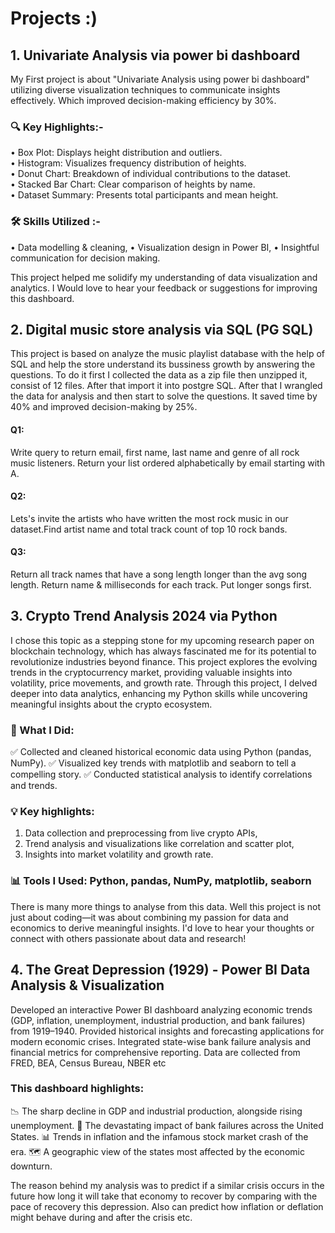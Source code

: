 # Projects :)
## 1. Univariate Analysis via power bi dashboard 

My First project is about "Univariate Analysis using power bi dashboard" utilizing diverse visualization techniques to communicate insights effectively. Which improved decision-making efficiency by 30%.

 ### 🔍 Key Highlights:- 
• Box Plot: Displays height distribution and outliers.  
• Histogram: Visualizes frequency distribution of heights.  
• Donut Chart: Breakdown of individual contributions to the dataset.  
• Stacked Bar Chart: Clear comparison of heights by name.  
• Dataset Summary: Presents total participants and mean height.  

 ### 🛠 Skills Utilized :- 
• Data modelling & cleaning,
• Visualization design in Power BI,
• Insightful communication for decision making.

This project helped me solidify my understanding of data visualization and analytics. I Would love to hear your feedback or suggestions for improving this dashboard.





## 2. Digital music store analysis via SQL (PG SQL)

This project is based on analyze the music playlist database with the help of SQL and help the store understand its bussiness growth by answering the questions.
To do it first I collected the data as a zip file then unzipped it, consist of 12 files. After that import it into postgre SQL. After that I wrangled the data for analysis and then start to solve the questions. It saved time by 40% and improved decision-making by 25%.

#### Q1:
Write query to return email, first name, last name and genre of all rock music listeners. Return your list ordered alphabetically by email starting with A.
#### Q2: 
Lets's invite the artists who have written the most rock music in our dataset.Find artist name and total track count of top 10 rock bands.
#### Q3:
Return all track names that have a song length longer than the avg song length. Return name & milliseconds for each track. Put longer songs first.





## 3. Crypto Trend Analysis 2024 via Python
I chose this topic as a stepping stone for my upcoming research paper on blockchain technology, which has always fascinated me for its potential to revolutionize industries beyond finance. This project explores the evolving trends in the cryptocurrency market, providing valuable insights into volatility, price movements, and growth rate. Through this project, I delved deeper into data analytics, enhancing my Python skills while uncovering meaningful insights about the crypto ecosystem. 

### 🚀 What I Did:
✅ Collected and cleaned historical economic data using Python (pandas, NumPy).
✅ Visualized key trends with matplotlib and seaborn to tell a compelling story.
✅ Conducted statistical analysis to identify correlations and trends.

### 💡 Key highlights:
1. Data collection and preprocessing from live crypto APIs,
2. Trend analysis and visualizations like correlation and scatter plot,
3. Insights into market volatility and growth rate.

### 📊 Tools I Used: Python, pandas, NumPy, matplotlib, seaborn

There is many more things to analyse from this data. Well this project is not just about coding—it was about combining my passion for data and economics to derive meaningful insights. I'd love to hear your thoughts or connect with others passionate about data and research!


## 4.  The Great Depression (1929) - Power BI Data Analysis & Visualization

Developed an interactive Power BI dashboard analyzing economic trends (GDP, inflation, unemployment, industrial production, and bank failures) from 1919–1940. Provided historical insights and forecasting applications for modern economic crises. Integrated state-wise bank failure analysis and financial metrics for comprehensive reporting. Data are collected from FRED, BEA, Census Bureau, NBER etc

### This dashboard highlights:
📉 The sharp decline in GDP and industrial production, alongside rising unemployment.
🏦 The devastating impact of bank failures across the United States.
📊 Trends in inflation and the infamous stock market crash of the era.
🗺️ A geographic view of the states most affected by the economic downturn.

The reason behind my analysis was to predict if a similar crisis occurs in the future how long it will take that economy to recover by comparing with the pace of recovery this depression. Also can predict how inflation or deflation might behave during and after the crisis etc.




   
